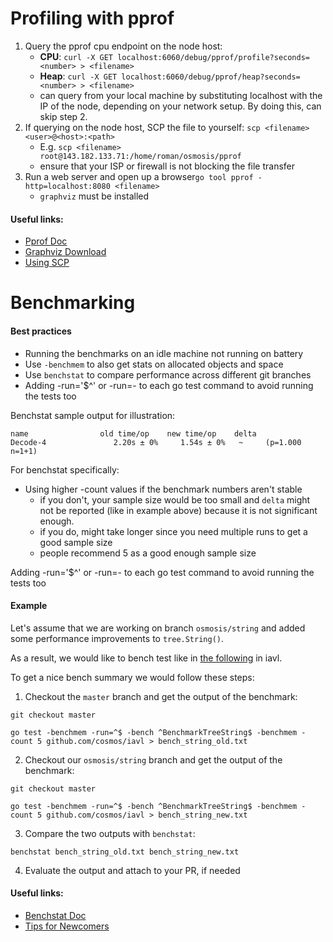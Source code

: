 # Profiling with pprof

1. Query the pprof cpu endpoint on the node host: 
   * **CPU**: `curl -X GET localhost:6060/debug/pprof/profile?seconds=<number> > <filename>`
   * **Heap**: `curl -X GET localhost:6060/debug/pprof/heap?seconds=<number> > <filename>`
   * can query from your local machine by substituting localhost with the IP of the node, depending on your network setup. By doing this, can skip step 2.
2. If querying on the node host, SCP the file to yourself: `scp <filename> <user>@<host>:<path>`
   * E.g. `scp <filename> root@143.182.133.71:/home/roman/osmosis/pprof`
   * ensure that your ISP or firewall is not blocking the file transfer
3. Run a web server and open up a browser`go tool pprof -http=localhost:8080 <filename>`
   * `graphviz` must be installed

#### Useful links:
- [Pprof Doc](https://pkg.go.dev/net/http/pprof)
- [Graphviz Download](https://graphviz.org/download/)
- [Using SCP](https://linuxize.com/post/how-to-use-scp-command-to-securely-transfer-files/)

# Benchmarking

#### Best practices


- Running the benchmarks on an idle machine not running on battery
- Use `-benchmem` to also get stats on allocated objects and space
- Use `benchstat` to compare performance across different git branches
- Adding -run='$^' or -run=- to each go test command to avoid running the tests too

Benchstat sample output for illustration:
```
name                old time/op    new time/op    delta
Decode-4               2.20s ± 0%     1.54s ± 0%   ~     (p=1.000 n=1+1)
```

For benchstat specifically:
- Using higher -count values if the benchmark numbers aren't stable
   * if you don't, your sample size would be too small and `delta` might not be reported (like in example above) because it is not significant enough.
   * if you do, might take longer since you need multiple runs to get a good sample size
   * people recommend 5 as a good enough sample size


Adding -run='$^' or -run=- to each go test command to avoid running the tests too

#### Example
Let's assume that we are working on branch `osmosis/string` and added some performance improvements to `tree.String()`.

As a result, we would like to bench test like in [the following](https://github.com/osmosis-labs/iavl/blob/141d98dba805ca1960160b1ec98c6f243792e25c/nodedb_test.go#L33-L46) in iavl.

To get a nice bench summary we would follow these steps:

1. Checkout the `master` branch and get the output of the benchmark:
```
git checkout master

go test -benchmem -run=^$ -bench ^BenchmarkTreeString$ -benchmem -count 5 github.com/cosmos/iavl > bench_string_old.txt
```

2. Checkout our `osmosis/string` branch and get the output of the benchmark:
```
git checkout master

go test -benchmem -run=^$ -bench ^BenchmarkTreeString$ -benchmem -count 5 github.com/cosmos/iavl > bench_string_new.txt
```

3. Compare the two outputs with `benchstat`:
```
benchstat bench_string_old.txt bench_string_new.txt
```

4. Evaluate the output and attach to your PR, if needed


#### Useful links:
- [Benchstat Doc](https://pkg.go.dev/golang.org/x/perf/cmd/benchstat)
- [Tips for Newcomers](https://github.com/golang/go/issues/23471)

